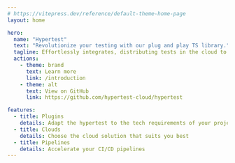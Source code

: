 ```yaml
---
# https://vitepress.dev/reference/default-theme-home-page
layout: home

hero:
  name: "Hypertest"
  text: "Revolutionize your testing with our plug and play TS library."
  tagline: Effortlessly integrates, distributing tests in the cloud to cut runtime to just your slowest test. Exceptionally affordable for fast, cost-effective development.
  actions:
    - theme: brand
      text: Learn more
      link: /introduction
    - theme: alt
      text: View on GitHub
      link: https://github.com/hypertest-cloud/hypertest

features:
  - title: Plugins
    details: Adapt the hypertest to the tech requirements of your project.
  - title: Clouds
    details: Choose the cloud solution that suits you best
  - title: Pipelines
    details: Accelerate your CI/CD pipelines
---
```

